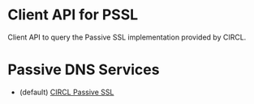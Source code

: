 Client API for PSSL
===================

Client API to query the Passive SSL implementation provided by CIRCL.

Passive DNS Services
====================

* (default) [CIRCL Passive SSL](http://circl.lu/services/passive-ssl/)


